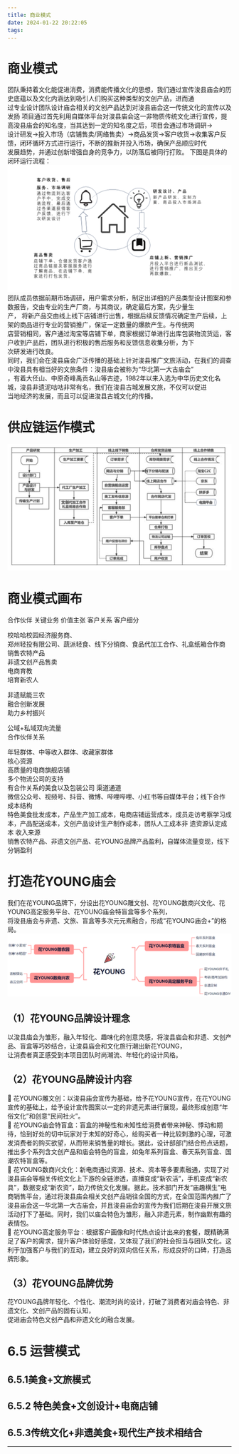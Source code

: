 ```yaml
---
title: 商业模式
date: 2024-01-22 20:22:05
tags:
---
```


# 商业模式

团队秉持着文化能促进消费，消费能传播文化的思想，我们通过宣传浚县庙会的历史底蕴以及文化内涵达到吸引人们购买这种类型的文创产品，进而通   
过专业设计团队设计庙会相关的文创产品达到对浚县庙会这一传统文化的宣传以及发扬 
项目通过首先利用自媒体平台对浚县庙会这一非物质传统文化进行宣传，提高浚县庙会的知名度，当其达到一定的知名度之后，项目会通过市场调研→   
设计研发→投入市场（店铺售卖/网络售卖）→商品发货→客户收货→收集客户反馈，闭环循环方式进行运行，不断的推新并投入市场，确保产品顺应时代   
发展趋势，并通过创新增强自身的竞争力，以防落后被同行打败。
下图是具体的闭环运行流程：  
![商业模式图](商业模式/img.png)   
团队成员依据前期市场调研，用户需求分析，制定出详细的产品类型设计图案和参数报告，交由专业的生产厂商，与其商议，确定最后方案，先少量生   
产， 将新产品交由线上线下店铺进行出售，根据后续反馈情况确定生产后续，上架的商品进行专业的营销推广，保证一定数量的爆款产生。与传统网   
店营销相同，客户通过淘宝等店铺下单，商家根据订单进行出库包装物流货运，客户收到产品后，团队进行积极的售后服务和反馈信息收集分析，为下  
次研发进行改良。   
同时，我们会在浚县庙会广泛传播的基础上针对浚县推广文旅活动，在我们的调查中浚县具有相当好的文旅条件：浚县庙会被称为“华北第一大古庙会”    
，有着大伾山、中原奇峰禹贡名山等古迹，1982年以来入选为中华历史文化名城，浚县非遗泥咕咕非常有名，我们在浚县古城发展文旅，不仅可以促进    
当地经济的发展，而且可以促进浚县古城文化的传播。   

# 供应链运作模式

![供应链运作](商业模式/img_1.png)

# 商业模式画布

合作伙伴	关键业务	价值主张	客户关系	客户细分   


校哈哈校园经济服务商、   
郑州轻投有限公司、蔬派轻食、线下分销商、食品代加工合作、礼盒纸箱合作商	销售农特产品   
非遗文创产品售卖   
电商育教   
培育新农人	    



非遗赋能三农   
融合创新发展   
助力乡村振兴  
	
公域+私域双向流量   
合作伙伴关系   
	


年轻群体、中等收入群体、收藏家群体   
	核心资源   
高质量的电商旗舰店铺  
多个物流公司的支持   
有合作关系的美食以及包装公司  		渠道通道   
微信公众号、视频号、抖音、微博、哔哩哔哩、小红书等自媒体平台；线下合作   	
成本结构   
特色美食批发成本，产品生产加工成本，电商店铺运营成本，成员走访考察学习成本，产品配送成本，文创产品设计生产制作成本，团队人工成本非  遗资源认定成本	收入来源      
销售农特产品、非遗文创产品、花YOUNG品牌产品盈利，自媒体流量变现，线下分销盈利   

# 打造花YOUNG庙会   

我们在花YOUNG品牌下，分设出花YOUNG雕文创、花YOUNG数商兴文化、花YOUNG高定服务平台、花YOUNG庙会特盲盒等多个系列，   
将浚县庙会与非遗、文旅、盲盒等多次元元素融合，形成“花YOUNG庙会+”的格局。   
![花YOUNG](商业模式/img_2.png)   

## （1）花YOUNG品牌设计理念

以浚县庙会为雏形，融入年轻化、趣味化的创意灵感，将浚县庙会和非遗、文创产品、盲盒等巧妙结合，让浚县庙会和文化旅行潮出新花YOUNG，   
让消费者真正感受到本项目团队时尚潮流、年轻化的设计风格。   

## （2）花YOUNG品牌设计内容

	花YOUNG雕文创：以浚县庙会宣传为基础，给予花YOUNG宣传，在花YOUNG宣传的基础上，给予设计宣传图案以一定的非遗元素进行展现，最终形成创意“年俗文化”和创意“民间社火”。   
	花YOUNG庙会特盲盒：盲盒的神秘性和未知性给消费者带来神秘、悸动和期待，恰到好处的切中玩家对于未知的好奇心，给购买者一种比较刺激的心理，可激发消费者的购买欲望，从而带来销售量的增长。据此，设计部部门结合热点话题，推出多个系列含文创产品和庙会特色的盲盒，如兔年系列盲盒、春天系列盲盒、国潮农特盲盒等。   
	花YOUNG数商兴文化：新电商通过资源、技术、资本等多要素融通，实现了对浚县庙会等相关传统文化上下游的全链渗透，直播变成“新农活”，手机变成“新农具”，数据变成“新农资”，助力传统文化发展。据此，技术部门开发“庙趣横生”电商销售平台，通过将浚县庙会相关文创产品销往全国的方式，在全国范围内推广了浚县庙会这一华北第一大古庙会，并且浚县庙会的宣传为我们后期在浚县开展文旅活动打下了基础。同时，我们以庙会特色为雏形，融入非遗元素，制作幽默有趣的表情包。   
	花YOUNG高定服务平台：根据客户画像和时代热点设计出来的套餐，既精确满足了客户的需求，提升客户体验好感度，又体现了我们的社会担当与团队文化。这利于加强客户与我们的互动，建立良好的双向信任关系，形成良好的口碑，打造品牌形象。 

## （3）花YOUNG品牌优势

花YOUNG品牌年轻化、个性化、潮流时尚的设计，打破了消费者对庙会特色、非遗文化、文创产品的固有认知，   
促进庙会特色文创产品和非遗文化的融合发展。   

# 6.5 运营模式  

## 6.5.1美食+文旅模式  

## 6.5.2 特色美食+文创设计+电商店铺  
  
## 6.5.3传统文化+非遗美食+现代生产技术相结合  

---

